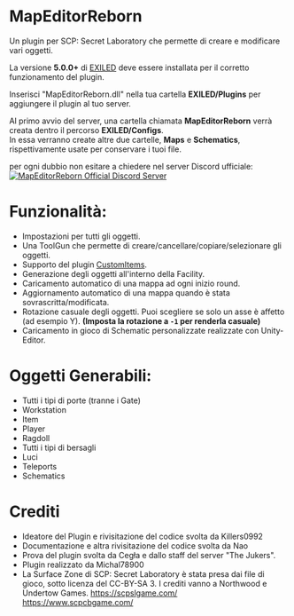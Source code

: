 # MapEditorReborn
Un plugin per SCP: Secret Laboratory che permette di creare e modificare vari oggetti.

La versione **5.0.0+** di [EXILED](https://github.com/Exiled-Team/EXILED) deve essere installata per il corretto funzionamento del plugin.

Inserisci "MapEditorReborn.dll" nella tua cartella **EXILED/Plugins** per aggiungere il plugin al tuo server.

Al primo avvio del server, una cartella chiamata **MapEditorReborn** verrà creata dentro il percorso **EXILED/Configs**.<br> In essa verranno create altre due cartelle, **Maps** e **Schematics**, rispettivamente usate per conservare i tuoi file.

per ogni dubbio non esitare a chiedere nel server Discord ufficiale:<br>
<a href="https://discord.gg/JwAfeSd79u">
<img src="https://discordapp.com/api/guilds/947849283514814486/widget.png?style=banner2" alt="MapEditorReborn Official Discord Server"/>
</a>

# Funzionalità:
- Impostazioni per tutti gli oggetti.
- Una ToolGun che permette di creare/cancellare/copiare/selezionare gli oggetti.
- Supporto del plugin [CustomItems](https://github.com/Exiled-Team/CustomItems).
- Generazione degli oggetti all'interno della Facility.
- Caricamento automatico di una mappa ad ogni inizio round.
- Aggiornamento automatico di una mappa quando è stata sovrascritta/modificata.
- Rotazione casuale degli oggetti. Puoi scegliere se solo un asse è affetto (ad esempio Y). **(Imposta la rotazione a `-1` per renderla casuale)**
- Caricamento in gioco di Schematic personalizzate realizzate con Unity-Editor.

# Oggetti Generabili:

- Tutti i tipi di porte (tranne i Gate)
- Workstation
- Item
- Player
- Ragdoll
- Tutti i tipi di bersagli
- Luci
- Teleports
- Schematics

# Crediti
- Ideatore del Plugin e rivisitazione del codice svolta da Killers0992
- Documentazione e altra rivisitazione del codice svolta da Nao
- Prova del plugin svolta da Cegła e dallo staff del server "The Jukers".
- Plugin realizzato da Michal78900
- La Surface Zone di SCP: Secret Laboratory è stata presa dai file di gioco, sotto licenza del CC-BY-SA 3. I crediti vanno a Northwood e Undertow Games.     https://scpslgame.com/ https://www.scpcbgame.com/
